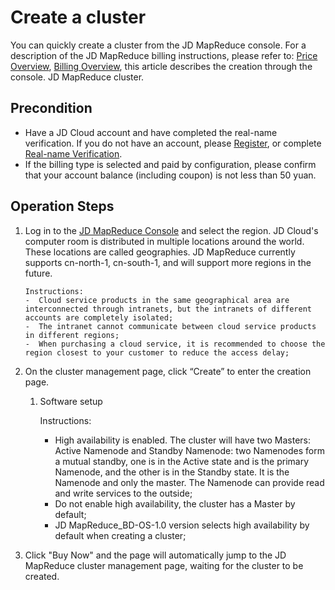 # Create a cluster

You can quickly create a cluster from the JD MapReduce console.
For a description of the JD MapReduce billing instructions, please refer to: [Price Overview](../Pricing/Price-Overview.md), [Billing Overview](../Pricing/Billing-Overview.md), this article describes the creation through the console. JD MapReduce cluster.

## Precondition
-  Have a JD Cloud account and have completed the real-name verification. If you do not have an account, please [Register](https://accounts.jdcloud.com/p/regPage?source=jdcloud&ReturnUrl=%2f%2fuc.jdcloud.com%2fpassport%2fcomplete%3freturnUrl%3dhttp%3A%2F%2Fuc.jdcloud.com%2Fredirect%2FloginRouter%3FreturnUrl%3Dhttps%253A%252F%252Fwww.jdcloud.com%252Fhelp%252Fdetail%252F734%252FisCatalog%252F1), or complete [Real-name Verification](https://uc.jdcloud.com/account/certify).
-  If the billing type is selected and paid by configuration, please confirm that your account balance (including coupon) is not less than 50 yuan.

## Operation Steps
1. Log in to the [JD MapReduce Console](https://xdata.jdcloud.com/rmgr/resources/res-manage/custom-resources.html#/) and select the region.
     JD Cloud's computer room is distributed in multiple locations around the world. These locations are called geographies. JD MapReduce currently supports cn-north-1, cn-south-1, and will support more regions in the future.

	   Instructions:
	   -  Cloud service products in the same geographical area are interconnected through intranets, but the intranets of different accounts are completely isolated;
	   -  The intranet cannot communicate between cloud service products in different regions;
	   -  When purchasing a cloud service, it is recommended to choose the region closest to your customer to reduce the access delay;
2. On the cluster management page, click “Create” to enter the creation page.

	1. Software setup
	
	   Instructions:
	   -  High availability is enabled. The cluster will have two Masters: Active Namenode and Standby Namenode: two Namenodes form a mutual standby, one is in the Active state and is the primary Namenode, and the other is in the Standby state. It is the Namenode and only the master. The Namenode can provide read and write services to the outside;
	   -  Do not enable high availability, the cluster has a Master by default;
	   -  JD MapReduce_BD-OS-1.0 version selects high availability by default when creating a cluster;
	
3. Click "Buy Now" and the page will automatically jump to the JD MapReduce cluster management page, waiting for the cluster to be created.

